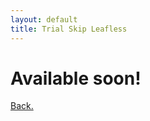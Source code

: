 ```yaml
---
layout: default
title: Trial Skip Leafless
---
```


<p><h1><b>Available soon!</b></h1></p>
<p><a href="/pages/windwaker/windwakermain">Back.</a></p>
<p>&nbsp;</p>
<p>&nbsp;</p>